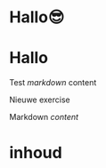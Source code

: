 # Hallo😎
# Hallo
Test *markdown* content

Nieuwe exercise

<ShortExercise id="ogFy1vrAB4Z9quAWK5h7" title="test">
  
  Markdown *content*
  
  # inhoud
  
</ShortExercise>

